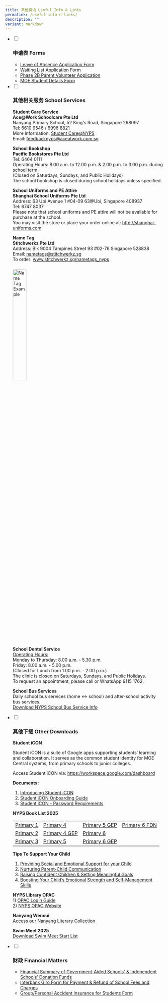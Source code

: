 ```yaml
---
title: 其他资讯 Useful Info & Links
permalink: /useful-info-n-links/
description: ""
variant: markdown
---
```

<ul class="jekyllcodex_accordion">

  
  <li>
    <input id="accordion1" type="checkbox">
    <label for="accordion1"><h3>申请表 Forms</h3></label>
    <div>
      <ul>
        <li><a href="https://form.gov.sg/67caa86c294570caebe4537d" rel="noopener" target="_blank">Leave of Absence Application Form</a></li>
        <li><a href="https://form.gov.sg/67caa90a242cb9b8c3c85316" rel="noopener" target="_blank">Waiting List Application Form</a></li>
        <li><a href="https://form.gov.sg/67caa9a2ab04850beb0a1ea2" rel="noopener" target="_blank">Phase 2B Parent Volunteer Application</a></li>
        <li><a href="https://pg.moe.edu.sg/forms/sdf" rel="noopener" target="_blank">MOE Student Details Form</a></li>
      </ul>
    </div>
  </li>

  
  <li>
    <input id="accordion2" type="checkbox">
    <label for="accordion2"><h3>其他相关服务 School Services</h3></label>
    <div>
      <p><strong>Student Care Service</strong><br>
      <strong>Ace@Work Schoolcare Pte Ltd</strong><br>
      Nanyang Primary School, 52 King's Road, Singapore 268097<br>
      Tel: 6610 9546 / 6996 8821<br>
      More Information: <a rel="noopener" target="_blank" href="https://www.aceatwork.com.sg/ace268097">Student Care@NYPS</a><br>
      Email: <a href="mailto:feedbacknyps@aceatwork.com.sg">feedbacknyps@aceatwork.com.sg</a></p>
      <p><strong>School Bookshop</strong><br>
      <strong>Pacific Bookstores Pte Ltd</strong><br>
      Tel: 6464 0111<br>
      Operating Hours: 8.00 a.m. to 12.00 p.m. &amp; 2.00 p.m. to 3.00 p.m. during school term.<br>
      (Closed on Saturdays, Sundays, and Public Holidays)<br>
      The school bookshop is closed during school holidays unless specified.</p>
      <p><strong>School Uniforms and PE Attire</strong><br>
      <strong>Shanghai School Uniforms Pte Ltd</strong><br>
      Address: 63 Ubi Avenue 1 #04-09 63@Ubi, Singapore 408937<br>
      Tel: 6747 8037<br>
      Please note that school uniforms and PE attire will not be available for purchase at the school.<br>
      You may visit the store or place your order online at:
      <a rel="noopener" target="_blank" href="http://shanghai-uniforms.com">http://shanghai-uniforms.com</a></p>
      <p><strong>Name Tag</strong><br>
      <strong>Stitchwerkz Pte Ltd</strong><br>
      Address: Blk 9004 Tampines Street 93 #02-76 Singapore 528838<br>
      Email: <a href="mailto:nametags@stitchwerkz.sg">nametags@stitchwerkz.sg</a><br>
      To order: <a rel="noopener" target="_blank" href="http://www.stitchwerkz.sg/nametags_nyps">www.stitchwerkz.sg/nametags_nyps</a></p>
      <img style="width:30%; margin: 10px 0;" alt="Name Tag Example" src="https://www.nyps.moe.edu.sg/images/name%20tag.png">
      <p><strong>School Dental Service</strong><br>
      <u>Operating Hours:</u><br>
      Monday to Thursday: 8.00 a.m. - 5.30 p.m.<br>
      Friday: 8.00 a.m. - 5.00 p.m.<br>
      (Closed for Lunch from 1.00 p.m. - 2.00 p.m.)<br>
      The clinic is closed on Saturdays, Sundays, and Public Holidays.<br>
      To request an appointment, please call or WhatsApp 9115 1762.</p>
      <p><strong>School Bus Services</strong><br>
      Daily school bus services (home ↔ school) and after-school activity bus services.<br>
      <a href="/files/nyps%20-%20school%20bus%20services%20for%202023%20-%202025.pdf" rel="noopener" target="_blank">Download NYPS School Bus Service Info</a></p>
    </div>
  </li>

  
  <li>
    <input id="accordion3" type="checkbox">
    <label for="accordion3"><h3>其他下载 Other Downloads</h3></label>
    <div>
      <p><strong>Student iCON</strong></p>
      <p>Student iCON is a suite of Google apps supporting students’ learning and collaboration. It serves as the common student identity for MOE Central systems, from primary schools to junior colleges.</p>
      <p>Access Student iCON via:
      <a href="https://workspace.google.com/dashboard" rel="noopener" target="_blank">https://workspace.google.com/dashboard</a></p>
      <p><strong>Documents:</strong></p>
      <ol>
        <li><a href="/files/StudentLearningSpace/introducingstudenticon.pdf" rel="noopener" target="_blank">Introducing Student iCON</a></li>
        <li><a href="/files/StudentLearningSpace/studenticononboardingguide.pdf" rel="noopener" target="_blank">Student iCON Onboarding Guide</a></li>
        <li><a href="/files/StudentLearningSpace/studenticononboardingguide.pdf" rel="noopener" target="_blank">Student iCON - Password Requirements</a></li>
      </ol>
      <p><strong>NYPS Book List 2025</strong></p>
      <table>
        <tbody>
          <tr>
            <td><a href="/files/Booklist/2025P1.pdf" rel="noopener" target="_blank">Primary 1</a></td>
            <td><a href="/files/Booklist/2025P4.pdf" rel="noopener" target="_blank">Primary 4</a></td>
            <td><a href="/files/Booklist/2025P5GEP.pdf" rel="noopener" target="_blank">Primary 5 GEP</a></td>
            <td><a href="/files/Booklist/2025P6FDN.pdf" rel="noopener" target="_blank">Primary 6 FDN</a></td>
          </tr>
          <tr>
            <td><a href="/files/Booklist/2025P2.pdf" rel="noopener" target="_blank">Primary 2</a></td>
            <td><a href="/files/Booklist/2025P4GEP.pdf" rel="noopener" target="_blank">Primary 4 GEP</a></td>
            <td><a href="/files/Booklist/2025P6.pdf" rel="noopener" target="_blank">Primary 6</a></td>
            <td>&nbsp;</td>
          </tr>
          <tr>
            <td><a href="/files/Booklist/2025P3.pdf" rel="noopener" target="_blank">Primary 3</a></td>
            <td><a href="/files/Booklist/2025P5.pdf" rel="noopener" target="_blank">Primary 5</a></td>
            <td><a href="/files/Booklist/2025P6GEP.pdf" rel="noopener" target="_blank">Primary 6 GEP</a></td>
            <td>&nbsp;</td>
          </tr>
        </tbody>
      </table>
      <p><strong>Tips To Support Your Child</strong></p>
      <ol>
        <li><a href="/files/Tipstosupportyourchild/overviewofparentengagementresourcesposters_i.pdf">Providing Social and Emotional Support for your Child</a></li>
        <li><a href="/files/Tipstosupportyourchild/nurturingparentchildcommunication.pdf">Nurturing Parent-Child Communication</a></li>
        <li><a href="/files/Tipstosupportyourchild/raisingconfidentchildrennsettingmeaningfulgoals.pdf">Raising Confident Children &amp; Setting Meaningful Goals</a></li>
        <li><a href="/files/Tipstosupportyourchild/boostingyourchildemotionalstrenghtandselfmanagementskills.pdf">Boosting Your Child’s Emotional Strength and Self-Management Skills</a></li>
      </ol>
      <p><strong>NYPS Library OPAC</strong><br>
      1) <a href="/files/For%20NYPS%20webpage%20OPAC%20login%20guide.pdf" rel="noopener" target="_blank">OPAC Login Guide</a><br>
      2) <a href="https://schoolibrary.moe.edu.sg/nanyangpri" rel="noopener" target="_blank">NYPS OPAC Website</a></p>
      <p><strong>Nanyang Wencui</strong><br>
      <a href="https://sites.google.com/moe.edu.sg/wencui/2025%E5%B9%B4?authuser=0" rel="noopener" target="_blank">Access our Nanyang Literary Collection</a></p>
      <p><strong>Swim Meet 2025</strong><br>
      <a href="/files/2025_NYPS_Swimming_Meet_Start_List__1_.pdf" rel="noopener" target="_blank">Download Swim Meet Start List</a></p>
    </div>
  </li>

  
  <li>
    <input id="accordion4" type="checkbox">
    <label for="accordion4"><h3>财政 Financial Matters</h3></label>
    <div>
      <ul>
        <li><a href="https://www.moe.gov.sg/about-us/organisation-structure/fpd/financial-summary" rel="noopener" target="_blank">Financial Summary of Government-Aided Schools' &amp; Independent Schools’ Donation Funds</a></li>
        <li><a href="https://www.nyps.moe.edu.sg/files/Application%20Form%20for%20Interbank%20Giro%20(for%20Payment%20&amp;%20Refund%20of%20School%20Fees%20and%20Charges).pdf" rel="noopener" target="_blank">Interbank Giro Form for Payment &amp; Refund of School Fees and Charges</a></li>
        <li><a href="https://www.income.com.sg/studentgpa" rel="noopener" target="_blank">Group/Personal Accident Insurance for Students Form</a></li>
      </ul>
    </div>
  </li>

</ul>